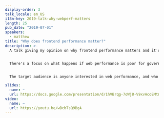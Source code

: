 ```yaml
---
display-order: 3
talk_locale: en_US
i18n-key: 2019-talk-why-webperf-matters
length: 25
pub_date: "2019-07-01"
speakers:
  - matthew
title: "Why does frontend performance matter?"
description: >-
  A talk giving my opinion on why frontend performance matters and it's huge impact on users from the perspective of government services. The talk focuses on the UK central government's website, <a href="https://www.gov.uk/" target="_blank" rel="nofollow">GOV.UK</a>. It contains details on the history of Government Digital Service and <a href="https://www.gov.uk/" target="_blank" rel="nofollow">GOV.UK</a>, who our users are and the devices that they use. 


  There's a focus on what happens if web performance is poor for government services and what this means for users who rely on them. It also covers what we've done in the past, are currently doing and our plans for the future of frontend web performance across government.


  The target audience is anyone interested in web performance, and who would like a government perspective on the subject. It's a sector where there is no competition. If a user can't find the information they need quickly and easily, there really are no alternative.

slides:
  name: ~
  url: https://docs.google.com/presentation/d/1hVBrqg-7oWj8-V9xvAcoEMtmRsZefNySxEGW7fAkWzw/edit
video:
  name: ~
  url: https://youtu.be/wBcbTsQ9BgA
---
```

